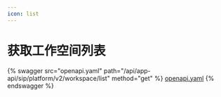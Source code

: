 ```yaml
---
icon: list
---
```


# 获取工作空间列表

{% swagger src="openapi.yaml" path="/api/app-api/sip/platform/v2/workspace/list" method="get" %}
[openapi.yaml](openapi.yaml)
{% endswagger %}
